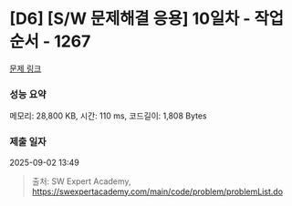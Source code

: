 # [D6] [S/W 문제해결 응용] 10일차 - 작업순서 - 1267 

[문제 링크](https://swexpertacademy.com/main/code/problem/problemDetail.do?contestProbId=AV18TrIqIwUCFAZN) 

### 성능 요약

메모리: 28,800 KB, 시간: 110 ms, 코드길이: 1,808 Bytes

### 제출 일자

2025-09-02 13:49



> 출처: SW Expert Academy, https://swexpertacademy.com/main/code/problem/problemList.do
